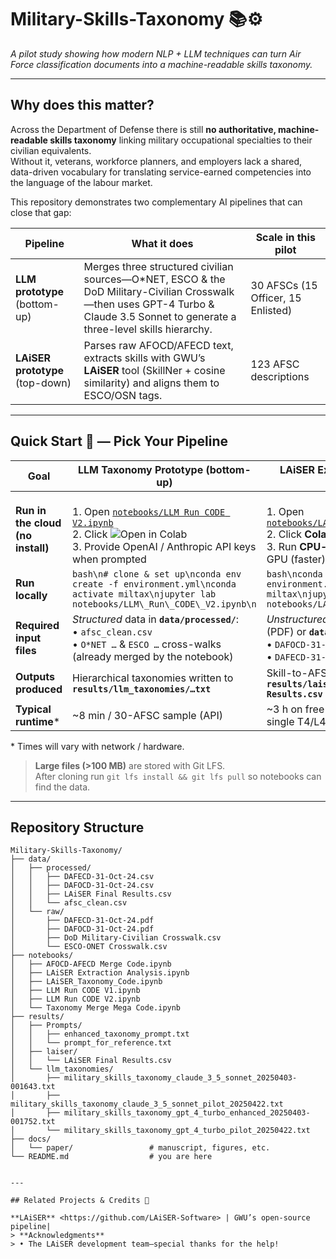 # Military-Skills-Taxonomy 📚⚙️
*A pilot study showing how modern NLP + LLM techniques can turn Air Force classification documents into a machine-readable skills taxonomy.*

---

## Why does this matter?

Across the Department of Defense there is still **no authoritative, machine-readable skills taxonomy** linking military occupational specialties to their civilian equivalents.  
Without it, veterans, workforce planners, and employers lack a shared, data-driven vocabulary for translating service-earned competencies into the language of the labour market.

This repository demonstrates two complementary AI pipelines that can close that gap:

| Pipeline | What it does | Scale in this pilot |
|----------|--------------|---------------------|
| **LLM prototype** (bottom-up) | Merges three structured civilian sources—O*NET, ESCO & the DoD Military-Civilian Crosswalk—then uses GPT-4 Turbo & Claude 3.5 Sonnet to generate a three-level skills hierarchy. | 30 AFSCs (15 Officer, 15 Enlisted) |
| **LAiSER prototype** (top-down) | Parses raw AFOCD/AFECD text, extracts skills with GWU’s **LAiSER** tool (SkillNer + cosine similarity) and aligns them to ESCO/OSN tags. | 123 AFSC descriptions |

---

## Quick Start 🚀 — Pick Your Pipeline

| Goal | LLM Taxonomy Prototype  (bottom-up) |  LAiSER Extraction Prototype  (top-down) |
|------|-------------------------------------|------------------------------------------|
| **Run in the cloud (no install)** | <br>1. Open [`notebooks/LLM Run CODE V2.ipynb`](notebooks/LLM%20Run%20CODE%20V2.ipynb) <br>2. Click ![Open in Colab](https://colab.research.google.com/assets/colab-badge.svg) <br>3. Provide OpenAI / Anthropic API keys when prompted | <br>1. Open [`notebooks/LAiSER_Taxonomy_Code.ipynb`](notebooks/LAiSER_Taxonomy_Code.ipynb) <br>2. Click **Colab** badge <br>3. Run **CPU-only** or switch runtime → GPU (faster) |
| **Run locally** | ```bash\n# clone & set up\nconda env create -f environment.yml\nconda activate miltax\njupyter lab notebooks/LLM\_Run\_CODE\_V2.ipynb\n``` | ```bash\nconda env create -f environment.yml\nconda activate miltax\njupyter lab notebooks/LAiSER_Taxonomy_Code.ipynb\n``` |
| **Required input files** | *Structured* data in **`data/processed/`**:  <br>• `afsc_clean.csv`  <br>• `O*NET …` & `ESCO …` cross-walks (already merged by the notebook) | *Unstructured* AFSC text in **`data/raw/`** (PDF) or **`data/processed/`** (CSV):  <br>• `DAFOCD-31-Oct-24.csv`  <br>• `DAFECD-31-Oct-24.csv` |
| **Outputs produced** | Hierarchical taxonomies written to **`results/llm_taxonomies/…txt`** | Skill-to-AFSC alignments written to **`results/laiser/LAiSER Final Results.csv`** |
| **Typical runtime*** | ~8 min / 30-AFSC sample (API) | ~3 h on free Colab CPU  → ~20 min on single T4/L4 GPU |

\* Times will vary with network / hardware.

> **Large files (>100 MB)** are stored with Git LFS.  
> After cloning run `git lfs install && git lfs pull` so notebooks can find the data.

---

## Repository Structure
```text
Military-Skills-Taxonomy/
├── data/
│   ├── processed/
│   │   ├── DAFECD-31-Oct-24.csv
│   │   ├── DAFOCD-31-Oct-24.csv
│   │   ├── LAiSER Final Results.csv
│   │   └── afsc_clean.csv
│   └── raw/
│       ├── DAFECD-31-Oct-24.pdf
│       ├── DAFOCD-31-Oct-24.pdf
│       ├── DoD Military-Civilian Crosswalk.csv
│       └── ESCO-ONET Crosswalk.csv
├── notebooks/
│   ├── AFOCD-AFECD Merge Code.ipynb
│   ├── LAiSER Extraction Analysis.ipynb
│   ├── LAiSER_Taxonomy_Code.ipynb
│   ├── LLM Run CODE V1.ipynb
│   ├── LLM Run CODE V2.ipynb
│   └── Taxonomy Merge Mega Code.ipynb
├── results/
│   ├── Prompts/
│   │   ├── enhanced_taxonomy_prompt.txt
│   │   └── prompt_for_reference.txt
│   ├── laiser/
│   │   └── LAiSER Final Results.csv
│   └── llm_taxonomies/
│       ├── military_skills_taxonomy_claude_3_5_sonnet_20250403-001643.txt
│       ├── military_skills_taxonomy_claude_3_5_sonnet_pilot_20250422.txt
│       ├── military_skills_taxonomy_gpt_4_turbo_enhanced_20250403-001752.txt
│       └── military_skills_taxonomy_gpt_4_turbo_pilot_20250422.txt
├── docs/
│   └── paper/                 # manuscript, figures, etc.
└── README.md                  # you are here


---

## Related Projects & Credits 🏅

**LAiSER** <https://github.com/LAiSER-Software> | GWU’s open-source pipeline|
> **Acknowledgments**      
> • The LAiSER development team—special thanks for the help!  

